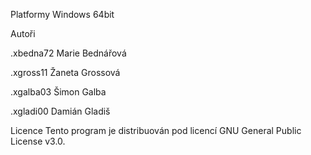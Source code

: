 Platformy
Windows 64bit


Autoři

.xbedna72 Marie Bednářová

.xgross11 Žaneta Grossová

.xgalba03 Šimon Galba

.xgladi00 Damián Gladiš


Licence
Tento program je distribuován pod licencí GNU General Public License v3.0.

